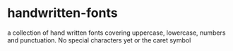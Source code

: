 # handwritten-fonts
a collection of hand written fonts covering uppercase, lowercase, numbers and punctuation. No special characters yet or the caret symbol
